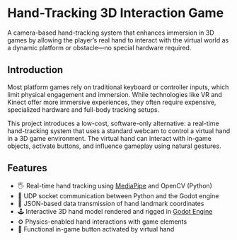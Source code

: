 # Hand-Tracking 3D Interaction Game

A camera-based hand-tracking system that enhances immersion in 3D games by allowing the player’s real hand to interact with the virtual world as a dynamic platform or obstacle—no special hardware required.

## Introduction

Most platform games rely on traditional keyboard or controller inputs, which limit physical engagement and immersion. While technologies like VR and Kinect offer more immersive experiences, they often require expensive, specialized hardware and full-body tracking setups.

This project introduces a low-cost, software-only alternative: a real-time hand-tracking system that uses a standard webcam to control a virtual hand in a 3D game environment. The virtual hand can interact with in-game objects, activate buttons, and influence gameplay using natural gestures.

## Features

- 🖐️ Real-time hand tracking using [MediaPipe](https://github.com/google/mediapipe) and OpenCV (Python)
- 🔁 UDP socket communication between Python and the Godot engine
- 🧠 JSON-based data transmission of hand landmark coordinates
- 🕹️ Interactive 3D hand model rendered and rigged in [Godot Engine](https://godotengine.org/)
- ⚙️ Physics-enabled hand interactions with game elements
- 🔘 Functional in-game button activated by virtual hand
